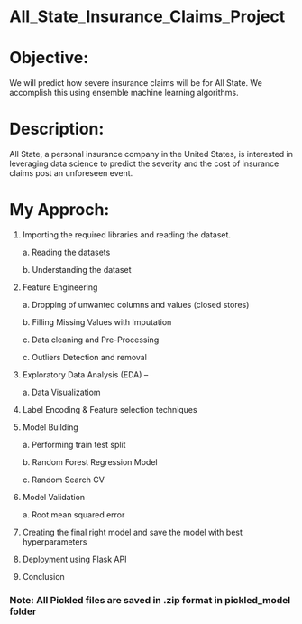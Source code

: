 # All_State_Insurance_Claims_Project

# Objective: 
We will predict how severe insurance claims will be for All State. We accomplish this using ensemble machine learning algorithms.

# Description:

All State, a personal insurance company in the United States, is interested in leveraging data science to predict the severity and the cost of insurance claims post an unforeseen event.

# My Approch:

1.	Importing the required libraries and reading the dataset. 

    a.	 Reading the datasets 
    
    b.	 Understanding the dataset

2.	Feature Engineering 

    a.	 Dropping of unwanted columns and values (closed stores)
    
    b.	 Filling Missing Values with Imputation
    
    c.   Data cleaning and Pre-Processing
    
    c.   Outliers Detection and removal

3.	Exploratory Data Analysis (EDA) –

    a.	 Data Visualizatiom

4.	Label Encoding & Feature selection techniques

5.	Model Building 

    a.	 Performing train test split 
    
    b.	 Random Forest Regression Model  
    
    c.   Random Search CV
    
6.	Model Validation 

    a.	 Root mean squared error

7.	Creating the final right model and save the model with best hyperparameters

8.	Deployment using Flask API

9.	Conclusion


### Note: All Pickled files are saved in .zip format in pickled_model folder
